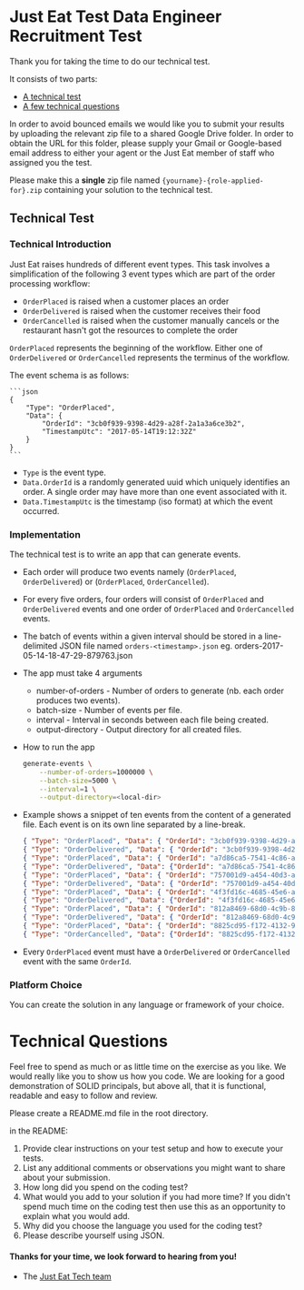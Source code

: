 Just Eat Test Data Engineer Recruitment Test
==================================

Thank you for taking the time to do our technical test.

It consists of two parts:

* [A technical test](#technical-test)
* [A few technical questions](#technical-questions)

In order to avoid bounced emails we would like you to submit your results by uploading the relevant zip file to a shared Google Drive folder. In order to obtain the URL for this folder, please supply your Gmail or Google-based email address to either your agent or the Just Eat member of staff who assigned you the test.

Please make this a **single** zip file named `{yourname}-{role-applied-for}.zip` containing your solution to the technical test.

## Technical Test

### Technical Introduction
Just Eat raises hundreds of different event types. This task involves a simplification of the following 3 event types which are part of the order processing workflow:
- `OrderPlaced` is raised when a customer places an order
- `OrderDelivered` is raised when the customer receives their food
- `OrderCancelled` is raised when the customer manually cancels or the restaurant hasn't got the resources to complete the order

`OrderPlaced` represents the beginning of the workflow. Either one of `OrderDelivered` or `OrderCancelled` represents the terminus of the workflow.

The event schema is as follows:

    ```json
    {
        "Type": "OrderPlaced",
        "Data": {
            "OrderId": "3cb0f939-9398-4d29-a28f-2a1a3a6ce3b2",
            "TimestampUtc": "2017-05-14T19:12:32Z"
        }
    }
    ```
- `Type` is the event type.
- `Data.OrderId` is a randomly generated uuid which uniquely identifies an order. A single order may have more than one event associated with it.
- `Data.TimestampUtc` is the timestamp (iso format) at which the event occurred.

### Implementation
The technical test is to write an app that can generate events.

* Each order will produce two events namely (`OrderPlaced`, `OrderDelivered`) or (`OrderPlaced`, `OrderCancelled`).
* For every five orders, four orders will consist of `OrderPlaced` and `OrderDelivered` events and one order of `OrderPlaced` and `OrderCancelled` events.
* The batch of events within a given interval should be stored in a line-delimited JSON file named `orders-<timestamp>.json` eg. orders-2017-05-14-18-47-29-879763.json
* The app must take 4 arguments
    * number-of-orders - Number of orders to generate (nb. each order produces two events).
    * batch-size - Number of events per file.
    * interval - Interval in seconds between each file being created.
    * output-directory - Output directory for all created files.
* How to run the app

    ```bash
    generate-events \
        --number-of-orders=1000000 \
        --batch-size=5000 \
        --interval=1 \
        --output-directory=<local-dir>
    ```
* Example shows a snippet of ten events from the content of a generated file. Each event is on its own line separated by a line-break.

    ```json
    { "Type": "OrderPlaced", "Data": { "OrderId": "3cb0f939-9398-4d29-a28f-2a1a3a6ce3b2", "TimestampUtc": "2017-05-14T19:12:32Z" } }
    { "Type": "OrderDelivered", "Data": { "OrderId": "3cb0f939-9398-4d29-a28f-2a1a3a6ce3b2", "TimestampUtc": "2017-05-14T19:12:32Z"} }
    { "Type": "OrderPlaced", "Data": { "OrderId": "a7d86ca5-7541-4c86-a7ad-1bec2b070b3c", "TimestampUtc": "2017-05-14T19:12:33Z" } }
    { "Type": "OrderDelivered", "Data": {"OrderId": "a7d86ca5-7541-4c86-a7ad-1bec2b070b3c", "TimestampUtc": "2017-05-14T19:12:33Z"} }
    { "Type": "OrderPlaced", "Data": { "OrderId": "757001d9-a454-40d3-a14b-9f0f9440be9f", "TimestampUtc": "2017-05-14T19:12:34Z" } }
    { "Type": "OrderDelivered", "Data": { "OrderId": "757001d9-a454-40d3-a14b-9f0f9440be9f", "TimestampUtc": "2017-05-14T19:12:34Z"} }
    { "Type": "OrderPlaced", "Data": { "OrderId": "4f3fd16c-4685-45e6-a6f9-823f5f73a7d0", "TimestampUtc": "2017-05-14T19:12:35Z" } }
    { "Type": "OrderDelivered", "Data": {"OrderId": "4f3fd16c-4685-45e6-a6f9-823f5f73a7d0", "TimestampUtc": "2017-05-14T19:12:35Z"} }
    { "Type": "OrderPlaced", "Data": { "OrderId": "812a8469-68d0-4c9b-8429-d46d51d63db3", "TimestampUtc": "2017-05-14T19:12:36Z" } }
    { "Type": "OrderDelivered", "Data": { "OrderId": "812a8469-68d0-4c9b-8429-d46d51d63db3", "TimestampUtc": "2017-05-14T19:12:36Z"} }
    { "Type": "OrderPlaced", "Data": { "OrderId": "8825cd95-f172-4132-9793-864b4dd725df", "TimestampUtc": "2017-05-14T19:12:37Z" } }
    { "Type": "OrderCancelled", "Data": {"OrderId": "8825cd95-f172-4132-9793-864b4dd725df", "TimestampUtc": "2017-05-14T19:12:37Z"} }
    ```
* Every `OrderPlaced` event must have a `OrderDelivered` or `OrderCancelled` event with the same `OrderId`.

### Platform Choice

You can create the solution in any language or framework of your choice.

# Technical Questions

Feel free to spend as much or as little time on the exercise as you like. We would really like you to show us how you code. We are looking for a good demonstration of SOLID principals, but above all, that it is functional, readable and easy to follow and review.

Please create a README.md file in the root directory.

in the README:

1. Provide clear instructions on your test setup and how to execute your tests.
1. List any additional comments or observations you might want to share about your submission.
1. How long did you spend on the coding test?
1. What would you add to your solution if you had more time? If you didn't spend much time on the coding test then use this as an opportunity to explain what you would add.
1. Why did you choose the language you used for the coding test?
1. Please describe yourself using JSON.


#### Thanks for your time, we look forward to hearing from you!
- The [Just Eat Tech team](https://careers.just-eat.com/departments/technology)
